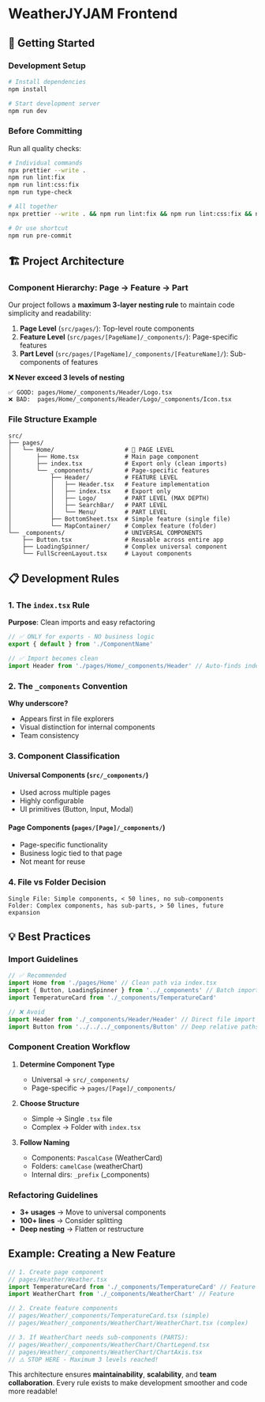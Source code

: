 # WeatherJYJAM Frontend

## 🚀 Getting Started

### Development Setup

```bash
# Install dependencies
npm install

# Start development server
npm run dev
```

### Before Committing

Run all quality checks:

```bash
# Individual commands
npx prettier --write .
npm run lint:fix
npm run lint:css:fix
npm run type-check

# All together
npx prettier --write . && npm run lint:fix && npm run lint:css:fix && npm run type-check

# Or use shortcut
npm run pre-commit
```

## 🏗️ Project Architecture

### Component Hierarchy: Page → Feature → Part

Our project follows a **maximum 3-layer nesting rule** to maintain code simplicity and readability:

1. **Page Level** (`src/pages/`): Top-level route components
2. **Feature Level** (`src/pages/[PageName]/_components/`): Page-specific features
3. **Part Level** (`src/pages/[PageName]/_components/[FeatureName]/`): Sub-components of features

**❌ Never exceed 3 levels of nesting**

```
✅ GOOD: pages/Home/_components/Header/Logo.tsx
❌ BAD:  pages/Home/_components/Header/Logo/_components/Icon.tsx
```

### File Structure Example

```
src/
├── pages/
│   └── Home/                    # 📄 PAGE LEVEL
│       ├── Home.tsx             # Main page component
│       ├── index.tsx            # Export only (clean imports)
│       └── _components/         # Page-specific features
│           ├── Header/          # FEATURE LEVEL
│           │   ├── Header.tsx   # Feature implementation
│           │   ├── index.tsx    # Export only
│           │   ├── Logo/        # PART LEVEL (MAX DEPTH)
│           │   ├── SearchBar/   # PART LEVEL
│           │   └── Menu/        # PART LEVEL
│           ├── BottomSheet.tsx  # Simple feature (single file)
│           └── MapContainer/    # Complex feature (folder)
└── _components/                 # UNIVERSAL COMPONENTS
    ├── Button.tsx               # Reusable across entire app
    ├── LoadingSpinner/          # Complex universal component
    └── FullScreenLayout.tsx     # Layout components
```

## 📋 Development Rules

### 1. The `index.tsx` Rule

**Purpose**: Clean imports and easy refactoring

```typescript
// ✅ ONLY for exports - NO business logic
export { default } from './ComponentName'

// ✅ Import becomes clean
import Header from './pages/Home/_components/Header' // Auto-finds index.tsx
```

### 2. The `_components` Convention

**Why underscore?**

- Appears first in file explorers
- Visual distinction for internal components
- Team consistency

### 3. Component Classification

#### Universal Components (`src/_components/`)

- Used across multiple pages
- Highly configurable
- UI primitives (Button, Input, Modal)

#### Page Components (`pages/[Page]/_components/`)

- Page-specific functionality
- Business logic tied to that page
- Not meant for reuse

### 4. File vs Folder Decision

```
Single File: Simple components, < 50 lines, no sub-components
Folder: Complex components, has sub-parts, > 50 lines, future expansion
```

## 💡 Best Practices

### Import Guidelines

```typescript
// ✅ Recommended
import Home from './pages/Home' // Clean path via index.tsx
import { Button, LoadingSpinner } from '../_components' // Batch imports
import TemperatureCard from './_components/TemperatureCard'

// ❌ Avoid
import Header from './_components/Header/Header' // Direct file import
import Button from '../../../_components/Button' // Deep relative paths
```

### Component Creation Workflow

1. **Determine Component Type**
   - Universal → `src/_components/`
   - Page-specific → `pages/[Page]/_components/`

2. **Choose Structure**
   - Simple → Single `.tsx` file
   - Complex → Folder with `index.tsx`

3. **Follow Naming**
   - Components: `PascalCase` (WeatherCard)
   - Folders: `camelCase` (weatherChart)
   - Internal dirs: `_prefix` (\_components)

### Refactoring Guidelines

- **3+ usages** → Move to universal components
- **100+ lines** → Consider splitting
- **Deep nesting** → Flatten or restructure

## Example: Creating a New Feature

```typescript
// 1. Create page component
// pages/Weather/Weather.tsx
import TemperatureCard from './_components/TemperatureCard' // Feature
import WeatherChart from './_components/WeatherChart' // Feature

// 2. Create feature components
// pages/Weather/_components/TemperatureCard.tsx (simple)
// pages/Weather/_components/WeatherChart/WeatherChart.tsx (complex)

// 3. If WeatherChart needs sub-components (PARTS):
// pages/Weather/_components/WeatherChart/ChartLegend.tsx
// pages/Weather/_components/WeatherChart/ChartAxis.tsx
// ⚠️ STOP HERE - Maximum 3 levels reached!
```

This architecture ensures **maintainability**, **scalability**, and **team collaboration**. Every rule exists to make development smoother and code more readable!
